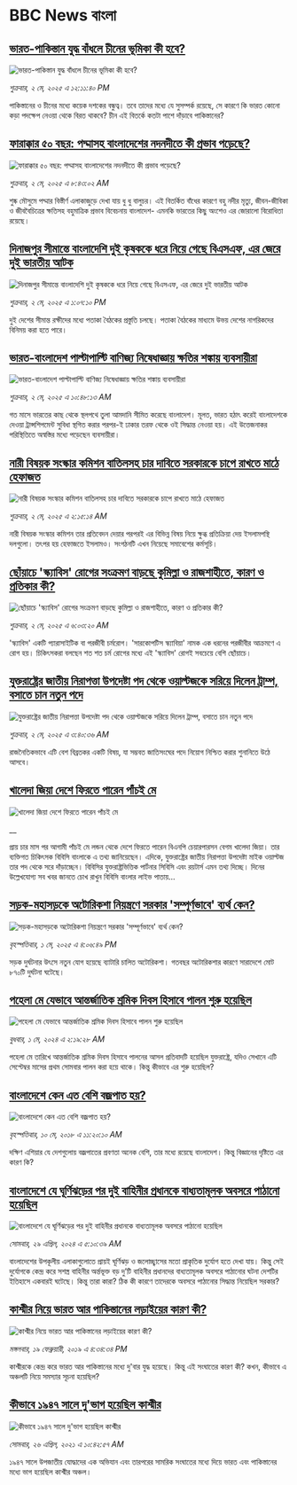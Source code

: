 # BBC News বাংলা## [ভারত-পাকিস্তান যুদ্ধ বাঁধলে চীনের ভূমিকা কী হবে?](https://www.bbc.com/bengali/articles/cpq707z5v8go?at_campaign=githubrss)![ভারত-পাকিস্তান যুদ্ধ বাঁধলে চীনের ভূমিকা কী হবে?](https://ichef.bbci.co.uk/ace/standard/240/cpsprodpb/7935/live/4a82eaf0-270c-11f0-8f57-b7237f6a66e6.jpg)_শুক্রবার, ২ মে, ২০২৫ এ ১২:১১:৪০ PM_পাকিস্তানের ও চীনের মধ্যে কয়েক দশকের বন্ধুত্ব। তবে তাদের মধ্যে যে সুসম্পর্ক রয়েছে, সে কারণে কি ভারত কোনো কড়া পদক্ষেপ নেওয়া থেকে বিরত থাকবে? চীন এই বিতর্কে কতটা পাশে দাঁড়াবে পাকিস্তানের?## [ফারাক্কার ৫০ বছর: পদ্মাসহ বাংলাদেশের নদনদীতে কী প্রভাব পড়েছে? ](https://www.bbc.com/bengali/articles/cedy72927lyo?at_campaign=githubrss)![ফারাক্কার ৫০ বছর: পদ্মাসহ বাংলাদেশের নদনদীতে কী প্রভাব পড়েছে? ](https://ichef.bbci.co.uk/ace/standard/240/cpsprodpb/3810/live/73e13570-26c4-11f0-8f57-b7237f6a66e6.jpg)_শুক্রবার, ২ মে, ২০২৫ এ ৮:৪৩:০২ AM_শুষ্ক মৌসুমে পদ্মার বিস্তীর্ণ এলাকাজুড়ে দেখা যায় ধু ধু বালুচর। এই বিতর্কিত বাঁধের কারণে বহু নদীর মৃত্যু, জীবন-জীবিকা ও জীববৈচিত্রের ক্ষতিসহ বহুমাত্রিক প্রভাব বিবেচনায় বাংলাদেশ- এমনকি ভারতের কিছু অংশেও এর জোরালো বিরোধিতা রয়েছে।## [দিনাজপুর সীমান্তে বাংলাদেশি দুই কৃষককে ধরে নিয়ে গেছে বিএসএফ, এর জেরে দুই ভারতীয় আটক](https://www.bbc.com/bengali/articles/cx20z1yrjgwo?at_campaign=githubrss)![দিনাজপুর সীমান্তে বাংলাদেশি দুই কৃষককে ধরে নিয়ে গেছে বিএসএফ, এর জেরে দুই ভারতীয় আটক](https://ichef.bbci.co.uk/ace/standard/240/cpsprodpb/a4aa/live/22f8fd30-2752-11f0-90d3-77627f974b66.jpg)_শুক্রবার, ২ মে, ২০২৫ এ ১:০৭:১০ PM_দুই দেশের সীমান্ত রক্ষীদের মধ্যে পতাকা বৈঠকের প্রস্তুতি চলছে। পতাকা বৈঠকের মাধ্যমে উভয় দেশের নাগরিকদের বিনিময় করা হতে পারে।## [ভারত-বাংলাদেশ পাল্টাপাল্টি বাণিজ্য নিষেধাজ্ঞায় ক্ষতির শঙ্কায় ব্যবসায়ীরা](https://www.bbc.com/bengali/articles/c24qjgp31pyo?at_campaign=githubrss)![ভারত-বাংলাদেশ পাল্টাপাল্টি বাণিজ্য নিষেধাজ্ঞায় ক্ষতির শঙ্কায় ব্যবসায়ীরা](https://ichef.bbci.co.uk/ace/standard/240/cpsprodpb/2760/live/93f57100-2723-11f0-8c66-ebf25fc2cfef.jpg)_শুক্রবার, ২ মে, ২০২৫ এ ১০:৪৮:১৩ AM_গত মাসে ভারতের কাছ থেকে স্থলপথে তুলা আমদানি সীমিত করেছে বাংলাদেশ। মূলত, ভারত হঠাৎ করেই বাংলাদেশকে দেওয়া ট্রান্সশিপমেন্ট সুবিধা স্থগিত করার পরপর-ই ঢাকার তরফ থেকে ওই সিদ্ধান্ত নেওয়া হয়। এই উত্তেজনাকর পরিস্থিতিতে অস্বস্তির মধ্যে পড়েছেন ব্যবসায়ীরা।## [নারী বিষয়ক সংস্কার কমিশন বাতিলসহ চার দাবিতে সরকারকে চাপে রাখতে মাঠে হেফাজত](https://www.bbc.com/bengali/articles/cd6j8074ldjo?at_campaign=githubrss)![নারী বিষয়ক সংস্কার কমিশন বাতিলসহ চার দাবিতে সরকারকে চাপে রাখতে মাঠে হেফাজত](https://ichef.bbci.co.uk/ace/standard/240/cpsprodpb/7007/live/6455aa80-268f-11f0-a50f-798c692265a7.jpg)_শুক্রবার, ২ মে, ২০২৫ এ ২:১৫:১৪ AM_নারী বিষয়ক সংস্কার কমিশন তার প্রতিবেদন দেয়ার পরপরই এর বিভিন্ন বিষয় নিয়ে ক্ষুব্ধ প্রতিক্রিয়া দেয় ইসলামপন্থি দলগুলো। তৎপর হয় হেফাজতে ইসলামও। সংগঠনটি এখন নিয়েছে সমাবেশের কর্মসূচি।## [ছোঁয়াচে 'স্ক্যাবিস' রোগের সংক্রমণ বাড়ছে কুমিল্লা ও রাজশাহীতে, কারণ ও প্রতিকার কী?](https://www.bbc.com/bengali/articles/c5ylmr5e8nzo?at_campaign=githubrss)![ছোঁয়াচে 'স্ক্যাবিস' রোগের সংক্রমণ বাড়ছে কুমিল্লা ও রাজশাহীতে, কারণ ও প্রতিকার কী?](https://ichef.bbci.co.uk/ace/standard/240/cpsprodpb/8fb9/live/3a38eb40-2685-11f0-9b5b-234434c99085.jpg)_শুক্রবার, ২ মে, ২০২৫ এ ৬:০৩:২০ AM_'স্ক্যাবিস' একটি প্যারাসাইটিক বা পরজীবী চর্মরোগ। 'সারকোপটিস স্ক্যাবিয়া' নামক এক ধরনের পরজীবীর আক্রমণে এ রোগ হয়। চিকিৎসকরা বলছেন শত শত চর্ম রোগের মধ্যে এই 'স্ক্যাবিস' রোগই সবচেয়ে বেশি ছোঁয়াচে।## [যুক্তরাষ্ট্রের জাতীয় নিরাপত্তা উপদেষ্টা পদ থেকে ওয়াল্টজকে সরিয়ে দিলেন ট্রাম্প, বসাতে চান নতুন পদে ](https://www.bbc.com/bengali/articles/cx28zl88m2zo?at_campaign=githubrss)![যুক্তরাষ্ট্রের জাতীয় নিরাপত্তা উপদেষ্টা পদ থেকে ওয়াল্টজকে সরিয়ে দিলেন ট্রাম্প, বসাতে চান নতুন পদে ](https://ichef.bbci.co.uk/ace/standard/240/cpsprodpb/0b37/live/24e7f860-2704-11f0-8c66-ebf25fc2cfef.jpg)_শুক্রবার, ২ মে, ২০২৫ এ ৩:৪০:৩৬ AM_রাজনৈতিকভাবে এটি বেশ বিব্রতকর একটি বিষয়, যা সম্ভবত জাতিসংঘের পদে নিয়োগ নিশ্চিত করার শুনানিতে উঠে আসবে।## [খালেদা জিয়া দেশে ফিরতে পারেন পাঁচই মে](https://www.bbc.co.uk/bengali/live/cx2yv021nxvt?at_campaign=githubrss)![খালেদা জিয়া দেশে ফিরতে পারেন পাঁচই মে](https://ichef.bbci.co.uk/ace/standard/240/cpsprodpb/e52e/live/20026e00-2698-11f0-b26b-ab62c890638b.jpg)__প্রায় চার মাস পর আগামী পাঁচই মে লন্ডন থেকে দেশে ফিরতে পারেন বিএনপি চেয়ারপারসন বেগম খালেদা জিয়া। তার ব্যক্তিগত চিকিৎসক বিবিসি বাংলাকে এ তথ্য জানিয়েছেন। এদিকে, যুক্তরাষ্ট্রের জাতীয় নিরাপত্তা উপদেষ্টা মাইক ওয়াল্টজ তার পদ থেকে সরে দাঁড়াচ্ছেন। বিবিসির যুক্তরাষ্ট্রভিত্তিক পার্টনার সিবিসি এবং রয়টার্স এমন তথ্য দিচ্ছে। দিনের উল্লেখযোগ্য সব খবর জানতে চোখ রাখুন বিবিসি বাংলার লাইভ পাতায়...## [সড়ক-মহাসড়কে অটোরিকশা নিয়ন্ত্রণে সরকার 'সম্পূর্ণভাবে' ব্যর্থ কেন? ](https://www.bbc.com/bengali/articles/cvgnl27yly0o?at_campaign=githubrss)![সড়ক-মহাসড়কে অটোরিকশা নিয়ন্ত্রণে সরকার 'সম্পূর্ণভাবে' ব্যর্থ কেন? ](https://ichef.bbci.co.uk/ace/standard/240/cpsprodpb/347e/live/4bcd39c0-2652-11f0-948d-d3658dc46e25.jpg)_বৃহস্পতিবার, ১ মে, ২০২৫ এ ৪:০৬:৪৯ PM_সড়ক দুর্ঘটনার উৎসে নতুন যোগ হয়েছে ব্যাটারি চালিত অটোরিকশা। গতবছর অটোরিকশার কারণে সারাদেশে মোট ৮৭০টি দুর্ঘটনা ঘটেছে।## [পহেলা মে যেভাবে আন্তর্জাতিক শ্রমিক দিবস হিসাবে পালন শুরু হয়েছিল](https://www.bbc.com/bengali/articles/c03dkw4w8w4o?at_campaign=githubrss)![পহেলা মে যেভাবে আন্তর্জাতিক শ্রমিক দিবস হিসাবে পালন শুরু হয়েছিল](https://ichef.bbci.co.uk/ace/standard/240/cpsprodpb/5c03/live/c6418960-039c-11ef-9ed0-3bbcd61a09e1.png)_বুধবার, ১ মে, ২০২৪ এ ২:১৯:২৮ AM_পহেলা মে তারিখে আন্তর্জাতিক শ্রমিক দিবস হিসাবে পালনের আসল প্রতিবাদটি হয়েছিল যুক্তরাষ্ট্রে, যদিও সেখানে এটি সেপ্টেম্বর মাসের প্রথম সোমবার পালন করা হয়ে থাকে। কিন্তু   কীভাবে এর শুরু হয়েছিল?## [বাংলাদেশে কেন এত বেশি বজ্রপাত হয়?](https://www.bbc.com/bengali/news-44064409?at_campaign=githubrss)![বাংলাদেশে কেন এত বেশি বজ্রপাত হয়?](https://ichef.bbci.co.uk/ace/standard/240/cpsprodpb/149BF/production/_101251448_f97cb6b3-6ecf-4c56-a9f4-969e26dfa7b2.jpg)_বৃহস্পতিবার, ১০ মে, ২০১৮ এ ১১:২০:১০ AM_দক্ষিণ এশিয়ার যে দেশগুলোয় বজ্রপাতের প্রবণতা অনেক বেশি, তার মধ্যে রয়েছে বাংলাদেশ। কিন্তু বিজ্ঞানের দৃষ্টিতে এর কারণ কি?## [বাংলাদেশে যে ঘূর্ণিঝড়ের পর দুই বাহিনীর প্রধানকে বাধ্যতামূলক অবসরে পাঠানো হয়েছিল](https://www.bbc.com/bengali/articles/cz96rjvqpn4o?at_campaign=githubrss)![বাংলাদেশে যে ঘূর্ণিঝড়ের পর দুই বাহিনীর প্রধানকে বাধ্যতামূলক অবসরে পাঠানো হয়েছিল](https://ichef.bbci.co.uk/ace/standard/240/cpsprodpb/48fd/live/cb5bc7f0-057f-11ef-8300-7d331f287251.jpg)_সোমবার, ২৯ এপ্রিল, ২০২৪ এ ৫:১০:৩৯ AM_বাংলাদেশের উপকূলীয় এলাকাগুলোতে প্রায়ই ঘূর্ণিঝড় ও জলোচ্ছ্বাসের মতো প্রাকৃতিক দুর্যোগ হতে দেখা যায়। কিন্তু সেই দুর্যোগকে কেন্দ্র করে সশস্ত্র বাহিনীর অর্ন্তভূক্ত বড় দু’টি বাহিনীর প্রধানদের  বাধ্যতামূলক অবসরে পাঠানোর ঘটনা দেশটির ইতিহাসে একবারই ঘটেছে। কিন্তু তারা কারা? ঠিক কী কারণে তাদেরকে অবসরে পাঠানোর সিদ্ধান্ত নিয়েছিল সরকার?## [কাশ্মীর নিয়ে ভারত আর পাকিস্তানের লড়াইয়ের কারণ কী?](https://www.bbc.com/bengali/news-47292738?at_campaign=githubrss)![কাশ্মীর নিয়ে ভারত আর পাকিস্তানের লড়াইয়ের কারণ কী?](https://ichef.bbci.co.uk/ace/standard/240/cpsprodpb/E2EA/production/_105709085__105648048_hi052329226.jpg)_মঙ্গলবার, ১৯ ফেব্রুয়ারী, ২০১৯ এ ৪:৩৪:৩৪ PM_কাশ্মীরকে কেন্দ্র করে ভারত আর পাকিস্তানের মধ্যে দু'বার যুদ্ধ হয়েছে। কিন্তু এই সংঘাতের কারণ কী? কখন, কীভাবে এ অঞ্চলটি নিয়ে সমস্যার সূচনা হয়েছিল?## [কীভাবে ১৯৪৭ সালে দু'ভাগ হয়েছিল কাশ্মীর](https://www.bbc.com/bengali/news-56651354?at_campaign=githubrss)![কীভাবে ১৯৪৭ সালে দু'ভাগ হয়েছিল কাশ্মীর](https://ichef.bbci.co.uk/ace/standard/240/cpsprodpb/4CEE/production/_117849691_p07k7dvp.jpg)_সোমবার, ২৬ এপ্রিল, ২০২১ এ ১০:৪২:৫৭ AM_১৯৪৭ সালে উপজাতীয় যোদ্ধাদের এক অভিযান এবং তারপরের সামরিক সংঘাতের মধ্যে দিয়ে ভারত এবং পাকিস্তানের মধ্যে ভাগ হয়েছিল কাশ্মীর অঞ্চল।